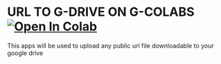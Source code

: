 # URL TO G-DRIVE ON G-COLABS <a href="https://colab.research.google.com/github/Ampiso4/Url-to-Google-Drive-Colabs/blob/dev/URL%20TO%20GOOGLE%20DRIVE.ipynb" target="_parent"><img src="https://colab.research.google.com/assets/colab-badge.svg" alt="Open In Colab"/></a>
This apps will be used to upload any public url file downloadable to your google drive
